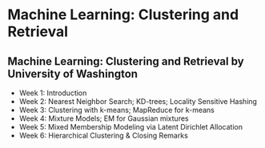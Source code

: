 # Machine Learning: Clustering and Retrieval

## Machine Learning: Clustering and Retrieval by University of Washington

- Week 1: Introduction
- Week 2: Nearest Neighbor Search; KD-trees; Locality Sensitive Hashing 
- Week 3: Clustering with k-means; MapReduce for k-means
- Week 4: Mixture Models; EM for Gaussian mixtures
- Week 5: Mixed Membership Modeling via Latent Dirichlet Allocation
- Week 6: Hierarchical Clustering & Closing Remarks
